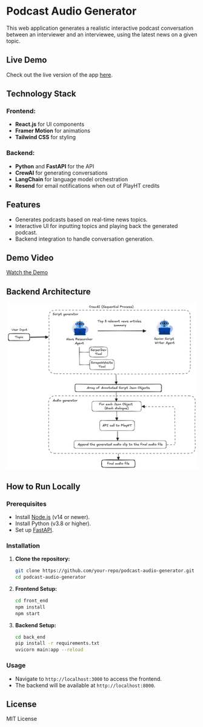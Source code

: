 # Podcast Audio Generator

This web application generates a realistic interactive podcast conversation between an interviewer and an interviewee, using the latest news on a given topic.

## Live Demo
Check out the live version of the app [here](https://podcastaudiogenerator.onrender.com/).

## Technology Stack

### Frontend:
- **React.js** for UI components
- **Framer Motion** for animations
- **Tailwind CSS** for styling

### Backend:
- **Python** and **FastAPI** for the API
- **CrewAI** for generating conversations
- **LangChain** for language model orchestration
- **Resend** for email notifications when out of PlayHT credits

## Features
- Generates podcasts based on real-time news topics.
- Interactive UI for inputting topics and playing back the generated podcast.
- Backend integration to handle conversation generation.

## Demo Video
[Watch the Demo](https://youtu.be/tvtCSuJzYpc)

## Backend Architecture
![Backend Architecture](Architecture.png)

## How to Run Locally

### Prerequisites
- Install [Node.js](https://nodejs.org/en/) (v14 or newer).
- Install Python (v3.8 or higher).
- Set up [FastAPI](https://fastapi.tiangolo.com/).

### Installation

1. **Clone the repository:**
   ```bash
   git clone https://github.com/your-repo/podcast-audio-generator.git
   cd podcast-audio-generator
   ```

2. **Frontend Setup:**
   ```bash
   cd front_end
   npm install
   npm start
   ```

3. **Backend Setup:**
   ```bash
   cd back_end
   pip install -r requirements.txt
   uvicorn main:app --reload
   ```

### Usage
- Navigate to `http://localhost:3000` to access the frontend.
- The backend will be available at `http://localhost:8000`.

## License
MIT License